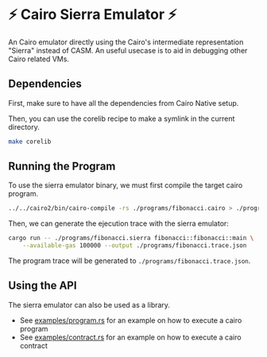 # ⚡ Cairo Sierra Emulator ⚡

An Cairo emulator directly using the Cairo's intermediate representation "Sierra" instead of CASM.
An useful usecase is to aid in debugging other Cairo related VMs.

## Dependencies

First, make sure to have all the dependencies from Cairo Native setup.

Then, you can use the corelib recipe to make a symlink in the current directory.
```bash
make corelib
```

## Running the Program

To use the sierra emulator binary, we must first compile the target cairo program.

```bash
../../cairo2/bin/cairo-compile -rs ./programs/fibonacci.cairo > ./programs/fibonacci.sierra
```

Then, we can generate the ejecution trace with the sierra emulator:

```bash
cargo run -- ./programs/fibonacci.sierra fibonacci::fibonacci::main \
    --available-gas 100000 --output ./programs/fibonacci.trace.json
```

The program trace will be generated to `./programs/fibonacci.trace.json`.

## Using the API

The sierra emulator can also be used as a library.

- See [examples/program.rs](examples/program.rs) for an example on how to execute a cairo program
- See [examples/contract.rs](examples/contract.rs) for an example on how to execute a cairo contract

